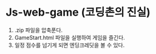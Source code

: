 # Js-web-game (코딩촌의 진실)
1. .zip 파일을 압축푼다.
2. GameStart.html 파일을 실행하여 게임을 즐긴다.
3. 일정 점수를 넘기게 되면 엔딩크레딧을 볼 수 있다.

